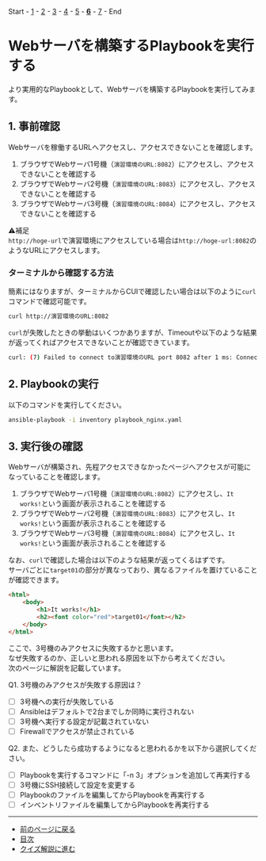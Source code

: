 Start - [1](step1.md) - [2](step2.md) - [3](step3.md) - [4](step4.md) - [5](step5.md) - [**6**](step6.md) - [7](step7.md) - End

# Webサーバを構築するPlaybookを実行する

より実用的なPlaybookとして、Webサーバを構築するPlaybookを実行してみます。

## 1. 事前確認

Webサーバを稼働するURLへアクセスし、アクセスできないことを確認します。

1. ブラウザでWebサーバ1号機（`演習環境のURL:8082`）にアクセスし、アクセスできないことを確認する
2. ブラウザでWebサーバ2号機（`演習環境のURL:8083`）にアクセスし、アクセスできないことを確認する
3. ブラウザでWebサーバ3号機（`演習環境のURL:8084`）にアクセスし、アクセスできないことを確認する

:warning:補足  
`http://hoge-url`で演習環境にアクセスしている場合は`http://hoge-url:8082`のようなURLにアクセスします。

### ターミナルから確認する方法

簡素にはなりますが、ターミナルからCUIで確認したい場合は以下のように`curl`コマンドで確認可能です。

```bash
curl http://演習環境のURL:8082
```

`curl`が失敗したときの挙動はいくつかありますが、Timeoutや以下のような結果が返ってくればアクセスできないことが確認できています。

```bash
curl: (7) Failed to connect to演習環境のURL port 8082 after 1 ms: Connection refused
```

## 2. Playbookの実行

以下のコマンドを実行してください。

```bash
ansible-playbook -i inventory playbook_nginx.yaml
```

## 3. 実行後の確認

Webサーバが構築され、先程アクセスできなかったページへアクセスが可能になっていることを確認します。

1. ブラウザでWebサーバ1号機（`演習環境のURL:8082`）にアクセスし、`It works!`という画面が表示されることを確認する
2. ブラウザでWebサーバ2号機（`演習環境のURL:8083`）にアクセスし、`It works!`という画面が表示されることを確認する
3. ブラウザでWebサーバ3号機（`演習環境のURL:8084`）にアクセスし、`It works!`という画面が表示されることを確認する

なお、`curl`で確認した場合は以下のような結果が返ってくるはずです。  
サーバごとに`target01`の部分が異なっており、異なるファイルを置けていることが確認できます。

```html
<html>
    <body>
        <h1>It works!</h1>
        <h2><font color="red">target01</font></h2>
    </body>
</html>
```

ここで、3号機のみアクセスに失敗するかと思います。  
なぜ失敗するのか、正しいと思われる原因を以下から考えてください。  
次のページに解説を記載しています。

Q1. 3号機のみアクセスが失敗する原因は？

- [ ] 3号機への実行が失敗している
- [ ] Ansibleはデフォルトで2台までしか同時に実行されない
- [ ] 3号機へ実行する設定が記載されていない
- [ ] Firewallでアクセスが禁止されている

Q2. また、どうしたら成功するようになると思われるかを以下から選択してください。

- [ ] Playbookを実行するコマンドに「-n 3」オプションを追加して再実行する
- [ ] 3号機にSSH接続して設定を変更する
- [ ] Playbookのファイルを編集してからPlaybookを再実行する
- [ ] インベントリファイルを編集してからPlaybookを再実行する

---

- [前のページに戻る](step5.md)
- [目次](README.md)
- [クイズ解説に進む](step6a.md)
